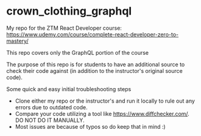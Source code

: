 # crown_clothing_graphql

My repo for the ZTM React Developer course: https://www.udemy.com/course/complete-react-developer-zero-to-mastery/

This repo covers only the GraphQL portion of the course

The purpose of this repo is for students to have an additional source to check their code against (in addition to the instructor's original source code).

Some quick and easy initial troubleshooting steps

- Clone either my repo or the instructor's and run it locally to rule out any errors due to outdated code.
- Compare your code utilizing a tool like https://www.diffchecker.com/. DO NOT DO IT MANUALLY.
- Most issues are because of typos so do keep that in mind :)
